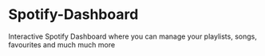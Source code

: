 # Spotify-Dashboard
Interactive Spotify Dashboard where you can manage your playlists, songs, favourites and much much more
